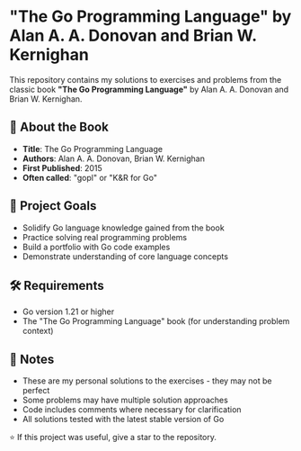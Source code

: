 # "The Go Programming Language" by Alan A. A. Donovan and Brian W. Kernighan

This repository contains my solutions to exercises and problems from the classic book **"The Go Programming Language"** by Alan A. A. Donovan and Brian W. Kernighan.

## 📖 About the Book

- **Title**: The Go Programming Language
- **Authors**: Alan A. A. Donovan, Brian W. Kernighan
- **First Published**: 2015
- **Often called**: "gopl" or "K&R for Go"

## 🎯 Project Goals

- Solidify Go language knowledge gained from the book
- Practice solving real programming problems
- Build a portfolio with Go code examples
- Demonstrate understanding of core language concepts

## 🛠 Requirements
- Go version 1.21 or higher
- The "The Go Programming Language" book (for understanding problem context)

## 📝 Notes
- These are my personal solutions to the exercises - they may not be perfect
- Some problems may have multiple solution approaches
- Code includes comments where necessary for clarification
- All solutions tested with the latest stable version of Go

⭐ If this project was useful, give a star to the repository.